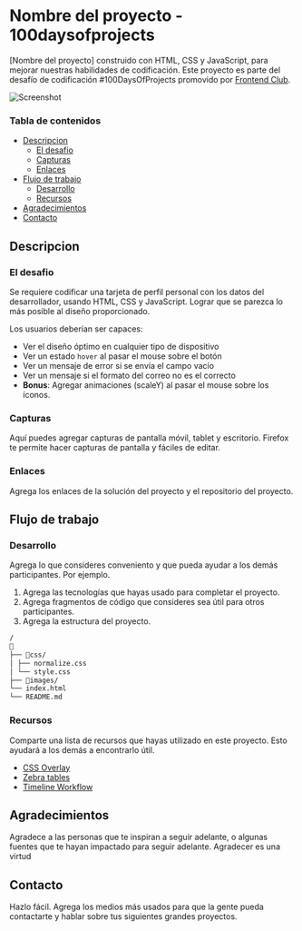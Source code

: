 # Nombre del proyecto - 100daysofprojects

[Nombre del proyecto] construido con HTML, CSS y JavaScript, para mejorar nuestras habilidades de codificación. Este proyecto es parte del desafío de codificación #100DaysOfProjects promovido por [Frontend Club](https://www.facebook.com/frontendclubfb).

![Screenshot](https://picsum.photos/id/20/1200/800)

### Tabla de contenidos

- [Descripcion](#descripcion)
  - [El desafio](#el-desafio)
  - [Capturas](#capturas)
  - [Enlaces](#enlaces)
- [Flujo de trabajo](#flujo-de-trabajo)
  - [Desarrollo](#desarrollo)
  - [Recursos](#recursos)
- [Agradecimientos](#agradecimientos)
- [Contacto](#contacto)

## Descripcion

### El desafio

Se requiere codificar una tarjeta de perfil personal con los datos del desarrollador, usando HTML, CSS y JavaScript.
Lograr que se parezca lo más posible al diseño proporcionado.

Los usuarios deberían ser capaces:

- Ver el diseño óptimo en cualquier tipo de dispositivo
- Ver un estado `hover` al pasar el mouse sobre el botón
- Ver un mensaje de error si se envía el campo vacío
- Ver un mensaje si el formato del correo no es el correcto
- **Bonus**: Agregar animaciones (scaleY) al pasar el mouse sobre los íconos.

### Capturas

Aquí puedes agregar capturas de pantalla móvil, tablet y escritorio.
Firefox te permite hacer capturas de pantalla y fáciles de editar.

### Enlaces

Agrega los enlaces de la solución del proyecto y el repositorio del proyecto.

## Flujo de trabajo

### Desarrollo

Agrega lo que consideres conveniento y que pueda ayudar a los demás participantes. Por ejemplo.

1. Agrega las tecnologías que hayas usado para completar el proyecto.
2. Agrega fragmentos de código que consideres sea útil para otros participantes.
3. Agrega la estructura del proyecto.

```txt
/
📂
├── 📂css/
│ ├── normalize.css
│ └── style.css
├── 📂images/
└── index.html
└── README.md
```

### Recursos

Comparte una lista de recursos que hayas utilizado en este proyecto. Esto ayudará a los demás a encontrarlo útil.

- [CSS Overlay](https://www.w3schools.com/howto/howto_css_image_overlay.asp)
- [Zebra tables](https://www.w3schools.com/howto/howto_css_table_zebra.asp)
- [Timeline Workflow](https://www.w3schools.com/howto/howto_css_timeline.asp)

## Agradecimientos

Agradece a las personas que te inspiran a seguir adelante, o algunas fuentes que te hayan impactado para seguir adelante.
Agradecer es una virtud

## Contacto

Hazlo fácil.
Agrega los medios más usados para que la gente pueda contactarte y hablar sobre tus siguientes grandes proyectos.

